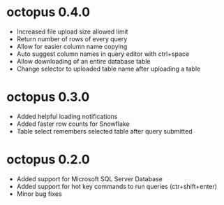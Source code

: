 # octopus 0.4.0
* Increased file upload size allowed limit
* Return number of rows of every query
* Allow for easier column name copying
* Auto suggest column names in query editor with ctrl+space
* Allow downloading of an entire database table
* Change selector to uploaded table name after uploading a table

# octopus 0.3.0
* Added helpful loading notifications
* Added faster row counts for Snowflake
* Table select remembers selected table after query submitted

# octopus 0.2.0

* Added support for Microsoft SQL Server Database
* Added support for hot key commands to run queries (ctr+shift+enter)
* Minor bug fixes

